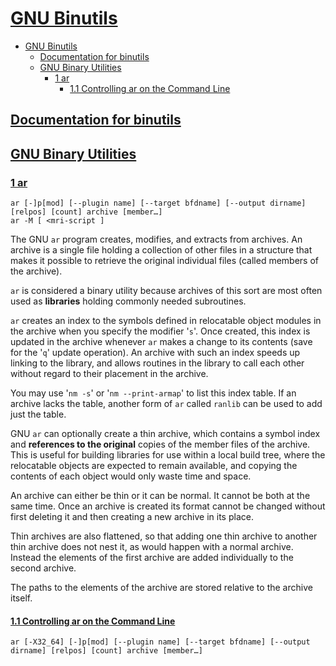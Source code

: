 # [GNU Binutils](https://www.gnu.org/software/binutils/)

- [GNU Binutils](#gnu-binutils)
  - [Documentation for binutils](#documentation-for-binutils)
  - [GNU Binary Utilities](#gnu-binary-utilities)
    - [1 ar](#1-ar)
      - [1.1 Controlling ar on the Command Line](#11-controlling-ar-on-the-command-line)

## [Documentation for binutils](https://sourceware.org/binutils/docs-2.35/)

## [GNU Binary Utilities](https://sourceware.org/binutils/docs-2.35/binutils/)

### [1 ar](https://sourceware.org/binutils/docs-2.35/binutils/ar.html#ar)

    ar [-]p[mod] [--plugin name] [--target bfdname] [--output dirname] [relpos] [count] archive [member…]
    ar -M [ <mri-script ]

The GNU `ar` program creates, modifies, and extracts from archives. An archive is a single file holding a collection of other files in a structure that makes it possible to retrieve the original individual files (called members of the archive).

`ar` is considered a binary utility because archives of this sort are most often used as **libraries** holding commonly needed subroutines.

`ar` creates an index to the symbols defined in relocatable object modules in the archive when you specify the modifier '`s`'. Once created, this index is updated in the archive whenever `ar` makes a change to its contents (save for the '`q`' update operation). An archive with such an index speeds up linking to the library, and allows routines in the library to call each other without regard to their placement in the archive.

You may use '`nm -s`' or '`nm --print-armap`' to list this index table. If an archive lacks the table, another form of `ar` called `ranlib` can be used to add just the table.

GNU `ar` can optionally create a thin archive, which contains a symbol index and **references to the original** copies of the member files of the archive. This is useful for building libraries for use within a local build tree, where the relocatable objects are expected to remain available, and copying the contents of each object would only waste time and space.

An archive can either be thin or it can be normal. It cannot be both at the same time. Once an archive is created its format cannot be changed without first deleting it and then creating a new archive in its place.

Thin archives are also flattened, so that adding one thin archive to another thin archive does not nest it, as would happen with a normal archive. Instead the elements of the first archive are added individually to the second archive.

The paths to the elements of the archive are stored relative to the archive itself.

#### [1.1 Controlling ar on the Command Line](https://sourceware.org/binutils/docs-2.35/binutils/ar-cmdline.html#ar-cmdline)

    ar [-X32_64] [-]p[mod] [--plugin name] [--target bfdname] [--output dirname] [relpos] [count] archive [member…]





